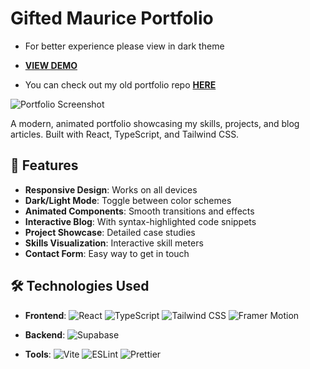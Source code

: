 # Gifted Maurice Portfolio

- For better experience please view in dark theme

- **[VIEW DEMO](https://giftedtech.web.id)**

- You can check out my old portfolio repo **[HERE](https://github.com/mauricegift/gifted-portfolio-old)**

![Portfolio Screenshot](https://zanalydpkhnbrjipfldc.supabase.co/storage/v1/object/public/juustgifted//Screenshot%202025-04-21%20033605.png) 

A modern, animated portfolio showcasing my skills, projects, and blog articles. Built with React, TypeScript, and Tailwind CSS.

## 🚀 Features

- **Responsive Design**: Works on all devices
- **Dark/Light Mode**: Toggle between color schemes
- **Animated Components**: Smooth transitions and effects
- **Interactive Blog**: With syntax-highlighted code snippets
- **Project Showcase**: Detailed case studies
- **Skills Visualization**: Interactive skill meters
- **Contact Form**: Easy way to get in touch

## 🛠 Technologies Used

- **Frontend**: 
  ![React](https://img.shields.io/badge/-React-61DAFB?logo=react&logoColor=white)
  ![TypeScript](https://img.shields.io/badge/-TypeScript-3178C6?logo=typescript&logoColor=white)
  ![Tailwind CSS](https://img.shields.io/badge/-Tailwind_CSS-38B2AC?logo=tailwind-css&logoColor=white)
  ![Framer Motion](https://img.shields.io/badge/-Framer_Motion-0055FF?logo=framer&logoColor=white)

- **Backend**:
  ![Supabase](https://img.shields.io/badge/-Supabase-3ECF8E?logo=supabase&logoColor=white)

- **Tools**:
  ![Vite](https://img.shields.io/badge/-Vite-646CFF?logo=vite&logoColor=white)
  ![ESLint](https://img.shields.io/badge/-ESLint-4B32C3?logo=eslint&logoColor=white)
  ![Prettier](https://img.shields.io/badge/-Prettier-F7B93E?logo=prettier&logoColor=white)

